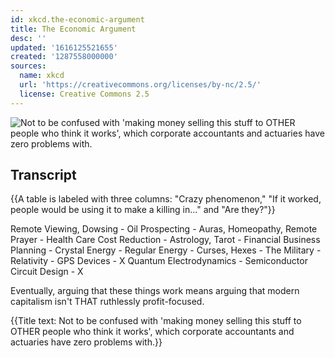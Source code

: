 ```yaml
---
id: xkcd.the-economic-argument
title: The Economic Argument
desc: ''
updated: '1616125521655'
created: '1287558000000'
sources:
  name: xkcd
  url: 'https://creativecommons.org/licenses/by-nc/2.5/'
  license: Creative Commons 2.5
---
```

![Not to be confused with 'making money selling this stuff to OTHER people who think it works', which corporate accountants and actuaries have zero problems with.](https://imgs.xkcd.com/comics/the_economic_argument.png)

## Transcript
{{A table is labeled with three columns: "Crazy phenomenon," "If it worked, people would be using it to make a killing in..." and "Are they?"}}

Remote Viewing, Dowsing - Oil Prospecting -
Auras, Homeopathy, Remote Prayer - Health Care Cost Reduction -
Astrology, Tarot - Financial
Business Planning -
Crystal Energy - Regular Energy -
Curses, Hexes - The Military -
Relativity - GPS Devices - X
Quantum Electrodynamics - Semiconductor Circuit Design - X

Eventually, arguing that these things work means arguing that modern capitalism isn't THAT ruthlessly profit-focused.

{{Title text: Not to be confused with 'making money selling this stuff to OTHER people who think it works', which corporate accountants and actuaries have zero problems with.}}

